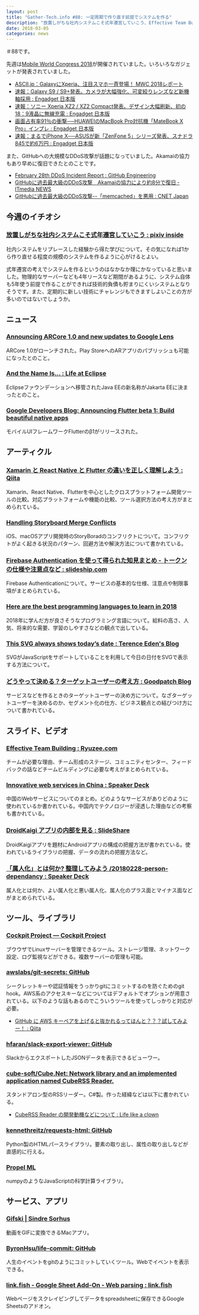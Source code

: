 ```yaml
---
layout: post
title: "Gather-Tech.info #88: 一定周期で作り直す前提でシステムを作る"
description: "放置しがちな社内システムこそ式年遷宮していこう、Effective Team Building など"
date: 2018-03-05
categories: news
---
```


＃88です。

先週は[Mobile World Congress 2018](https://www.mobileworldcongress.com/)が開催されていました。いろいろなガジェットが発表されていました。

- [ASCII.jp：GalaxyにXperia、注目スマホ一斉登場！ MWC 2018レポート](http://ascii.jp/elem/000/001/637/1637951/)
- [速報：Galaxy S9 / S9+発表。カメラが大幅強化、可変絞りレンズなど新機軸採用 : Engadget 日本版](http://japanese.engadget.com/2018/02/25/galaxy-s9-s9p/)
- [速報：ソニー Xperia XZ2 / XZ2 Compact発表。デザイン大幅刷新、初の18：9液晶に無線充電 : Engadget 日本版](http://japanese.engadget.com/2018/02/26/xperia-xz2-xz2-compact-18-9/)
- [画面占有率91％の衝撃──HUAWEIのMacBook Pro対抗機「MateBook X Pro」インプレ : Engadget 日本版](http://japanese.engadget.com/2018/02/25/matebook-x-pro-91-macbook-pro/)
- [速報：まるでiPhone X──ASUSが新「ZenFone 5」シリーズ発表、スナドラ845で約6万円 : Engadget 日本版](http://japanese.engadget.com/2018/02/27/iphone-x-asus-zenfone-5-845-6/)

また、GitHubへの大規模なDDoS攻撃が話題になっていました。Akamaiの協力もあり早めに復旧できたとのことです。

- [February 28th DDoS Incident Report : GitHub Engineering](https://githubengineering.com/ddos-incident-report/)
- [GitHubに過去最大級のDDoS攻撃　Akamaiの協力により約8分で復旧 - ITmedia NEWS](http://www.itmedia.co.jp/news/articles/1803/02/news065.html)
- [GitHubに過去最大級のDDoS攻撃--「memcached」を悪用 : CNET Japan](https://japan.cnet.com/article/35115501/)

## 今週のイチオシ

### [放置しがちな社内システムこそ式年遷宮していこう : pixiv inside](https://inside.pixiv.blog/edvakf/3457)

社内システムをリプレースした経験から得た学びについて。その気になれば1から作り直せる程度の規模のシステムを作るように心がけるとよい。

式年遷宮の考えでシステムを作るというのはなかなか理にかなっていると思いました。物理的なサーバーなども4年リースなど期間があるように、システム自体も5年使う前提で作ることができれば技術的負債も貯まりにくいシステムとなりそうです。また、定期的に新しい技術にチャレンジもできますしよいことの方が多いのではないでしょうか。

## ニュース

### [Announcing ARCore 1.0 and new updates to Google Lens](https://www.blog.google/products/google-vr/announcing-arcore-10-and-new-updates-google-lens/)

ARCore 1.0がローンチされた。Play StoreへのARアプリのパブリッシュも可能になったとのこと。

### [And the Name Is… : Life at Eclipse](https://mmilinkov.wordpress.com/2018/02/26/and-the-name-is/)

Eclipseファウンデーションへ移管されたJava EEの新名称がJakarta EEに決まったとのこと。

### [Google Developers Blog: Announcing Flutter beta 1: Build beautiful native apps](https://developers.googleblog.com/2018/02/announcing-flutter-beta-1.html)

モバイルUIフレームワークFlutterのβ1がリリースされた。

## アーティクル

### [Xamarin と React Native と Flutter の違いを正しく理解しよう : Qiita](https://qiita.com/amay077/items/dff88e7ce6868615a9bb)

Xamarin、React Native、Flutterを中心としたクロスプラットフォーム開発ツールの比較。対応プラットフォームや機能の比較、ツール選択方法の考え方がまとめられている。

### [Handling Storyboard Merge Conflicts](http://martiancraft.com/blog/2018/02/handling-storyboard-merge-conflicts/)

iOS、macOSアプリ開発時のStoryBoradのコンフリクトについて。コンフリクトがよく起きる状況のパターン、回避方法や解決方法について書かれている。

### [Firebase Authentication を使って得られた知見まとめ - トークンの仕様や注意点など : slideship.com](https://slideship.com/users/@iktakahiro/docs/2018/01/JnhLGehLsRw4dcZ42EY3Jf/#fnref1)

Firebase Authenticationについて。サービスの基本的な仕様、注意点や制限事項がまとめられている。

### [Here are the best programming languages to learn in 2018](https://medium.freecodecamp.org/best-programming-languages-to-learn-in-2018-ultimate-guide-bfc93e615b35)

2018年に学んだ方が良さそうなプログラミング言語について。給料の高さ、人気、将来的な需要、学習のしやすさなどの観点で出している。

### [This SVG always shows today’s date : Terence Eden's Blog](https://shkspr.mobi/blog/2018/02/this-svg-always-shows-todays-date/)

SVGがJavaScriptをサポートしていることを利用して今日の日付をSVGで表示する方法について。

### [どうやって決める？ターゲットユーザーの考え方 : Goodpatch Blog](https://goodpatch.com/blog/target-user/)

サービスなどを作るときのターゲットユーザーの決め方について。なざターゲットユーザーを決めるのか、セグメント化の仕方、ビジネス観点との結びつけ方について書かれている。

## スライド、ビデオ

### [Effective Team Building : Ryuzee.com](http://slide.meguro.ryuzee.com/slides/92)

チームが必要な理由、チーム形成のステージ、コミュニティセンター、フィードバックの話などチームビルディングに必要な考えがまとめられている。

### [Innovative web services in China : Speaker Deck](https://speakerdeck.com/shao1555/innovative-web-services-in-china)

中国のWebサービスについてのまとめ。どのようなサービスがありどのように使われているか書かれている。中国内でテクノロジーが浸透した理由などの考察も書かれている。

### [DroidKaigi アプリの内部を見る : SlideShare](https://www.slideshare.net/kenichitatsuhama/droidkaigi-88921455)

DroidKaigiアプリを題材にAndroidアプリの構成の把握方法が書かれている。使われているライブラリの把握、データの流れの把握方法など。

### [「属人化」とは何か? 整理してみよう /20180228-person-dependancy : Speaker Deck](https://speakerdeck.com/opelab/20180228-person-dependancy)

属人化とは何か、よい属人化と悪い属人化、属人化のプラス面とマイナス面などがまとめられている。

## ツール、ライブラリ

### [Cockpit Project — Cockpit Project](http://cockpit-project.org/)

ブウウザでLinuxサーバーを管理できるツール。ストレージ管理、ネットワーク設定、ログ監視などができる。複数サーバーの管理も可能。

### [awslabs/git-secrets: GitHub](https://github.com/awslabs/git-secrets)

シークレットキーや認証情報をうっかりgitにコミットするのを防ぐためのgit hook。AWS系のアクセスキーなどについてはデフォルトでオプションが用意されている。以下のような話もあるのでこういうツールを使ってしっかりと対応が必要。

- [GitHub に AWS キーペアを上げると抜かれるってほんと？？？試してみよー！ : Qiita](https://qiita.com/saitotak/items/813ac6c2057ac64d5fef)

### [hfaran/slack-export-viewer: GitHub](https://github.com/hfaran/slack-export-viewer)

SlackからエクスポートしたJSONデータを表示できるビューワー。

### [cube-soft/Cube.Net: Network library and an implemented application named CubeRSS Reader.](https://github.com/cube-soft/Cube.Net)

スタンドアロン型のRSSリーダー。C#製。作った経緯などは以下に書かれている。

- [CubeRSS Reader の開発動機などについて : Life like a clown](http://clown.hatenablog.jp/entry/20180226/cuberss-reader)

### [kennethreitz/requests-html: GitHub](https://github.com/kennethreitz/requests-html)

Python製のHTMLパースライブラリ。要素の取り出し、属性の取り出しなどが直感的に行える。

### [Propel ML](http://propelml.org/)

numpyのようなJavaScriptの科学計算ライブラリ。

## サービス、アプリ

### [Gifski | Sindre Sorhus](https://sindresorhus.com/gifski)

動画をGIFに変換できるMacアプリ。

### [ByronHsu/life-commit: GitHub](https://github.com/ByronHsu/life-commit)

人生のイベントをgitのようにコミットしていくツール。Webでイベントを表示できる。

### [link.fish - Google Sheet Add-On - Web parsing : link.fish](https://link.fish/google-sheet-add-on/)

Webページをスクレイピングしてデータをspreadsheetに保存できるGoogle Sheetsのアドオン。
